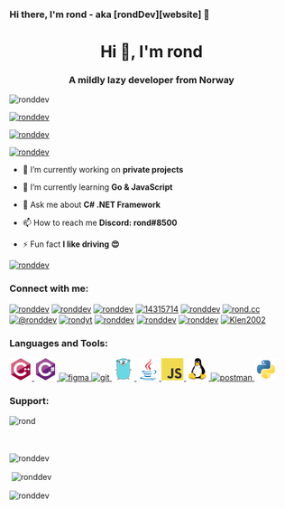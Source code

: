 ### Hi there, I'm rond - aka [rondDev][website] 👋



<h1 align="center">Hi 👋, I'm rond</h1>
<h3 align="center">A mildly lazy developer from Norway</h3>

<p align="left"> <img src="https://komarev.com/ghpvc/?username=ronddev&label=Profile%20views&color=0e75b6&style=flat" alt="ronddev" /> </p>

<p align="left"> <a href="https://github.com/ryo-ma/github-profile-trophy"><img src="https://github-profile-trophy.vercel.app/?username=ronddev" alt="ronddev" /></a> </p>

<p align="left"> <a href="https://twitter.com/ronddev" target="blank"><img src="https://img.shields.io/twitter/follow/ronddev?logo=twitter&style=for-the-badge" alt="ronddev" /></a> </p>

<p align="left"> <a href="https://rond.cc/" target="blank"><img src="https://img.shields.io/website?label=rond.cc&style=for-the-badge&url=https%3A%2F%2Frond.cc" alt="ronddev" /></a> </p>


- 🔭 I’m currently working on **private projects**

- 🌱 I’m currently learning **Go & JavaScript**

- 💬 Ask me about **C# .NET Framework**

- 📫 How to reach me **Discord: rond#8500**

- ⚡ Fun fact **I like driving 😍**


<p align="left"> <a href="https://open.spotify.com/user/1145054842" target="blank"><img src="https://spotify-snowy.vercel.app/api/spotify" alt="ronddev" /></a> </p>



<h3 align="left">Connect with me:</h3>
<p align="left">
<a href="https://codepen.io/ronddev" target="blank"><img align="center" src="https://raw.githubusercontent.com/rahuldkjain/github-profile-readme-generator/master/src/images/icons/Social/codepen.svg" alt="ronddev" height="30" width="40" /></a>
<a href="https://dev.to/ronddev" target="blank"><img align="center" src="https://cdn.jsdelivr.net/npm/simple-icons@3.0.1/icons/dev-dot-to.svg" alt="ronddev" height="30" width="40" /></a>
<a href="https://twitter.com/ronddev" target="blank"><img align="center" src="https://raw.githubusercontent.com/rahuldkjain/github-profile-readme-generator/master/src/images/icons/Social/twitter.svg" alt="ronddev" height="30" width="40" /></a>
<a href="https://stackoverflow.com/users/14315714" target="blank"><img align="center" src="https://raw.githubusercontent.com/rahuldkjain/github-profile-readme-generator/master/src/images/icons/Social/stack-overflow.svg" alt="14315714" height="30" width="40" /></a>
<a href="https://codesandbox.com/ronddev" target="blank"><img align="center" src="https://cdn.jsdelivr.net/npm/simple-icons@3.0.1/icons/codesandbox.svg" alt="ronddev" height="30" width="40" /></a>
<a href="https://instagram.com/rond.cc" target="blank"><img align="center" src="https://raw.githubusercontent.com/rahuldkjain/github-profile-readme-generator/master/src/images/icons/Social/instagram.svg" alt="rond.cc" height="30" width="40" /></a>
<a href="https://medium.com/@ronddev" target="blank"><img align="center" src="https://raw.githubusercontent.com/rahuldkjain/github-profile-readme-generator/master/src/images/icons/Social/medium.svg" alt="@ronddev" height="30" width="40" /></a>
<a href="https://www.youtube.com/c/rondyt" target="blank"><img align="center" src="https://raw.githubusercontent.com/rahuldkjain/github-profile-readme-generator/master/src/images/icons/Social/youtube.svg" alt="rondyt" height="30" width="40" /></a>
<a href="https://www.codechef.com/users/ronddev" target="blank"><img align="center" src="https://cdn.jsdelivr.net/npm/simple-icons@3.1.0/icons/codechef.svg" alt="ronddev" height="30" width="40" /></a>
<a href="https://www.hackerrank.com/ronddev" target="blank"><img align="center" src="https://raw.githubusercontent.com/rahuldkjain/github-profile-readme-generator/master/src/images/icons/Social/hackerrank.svg" alt="ronddev" height="30" width="40" /></a>
<a href="https://www.leetcode.com/ronddev" target="blank"><img align="center" src="https://raw.githubusercontent.com/rahuldkjain/github-profile-readme-generator/master/src/images/icons/Social/leet-code.svg" alt="ronddev" height="30" width="40" /></a>
<a href="https://discord.gg/Klen2002" target="blank"><img align="center" src="https://raw.githubusercontent.com/rahuldkjain/github-profile-readme-generator/master/src/images/icons/Social/discord.svg" alt="Klen2002" height="30" width="40" /></a>
</p>

<h3 align="left">Languages and Tools:</h3>
<p align="left"> <a href="https://www.w3schools.com/cpp/" target="_blank"> <img src="https://raw.githubusercontent.com/devicons/devicon/master/icons/cplusplus/cplusplus-original.svg" alt="cplusplus" width="40" height="40"/> </a> <a href="https://www.w3schools.com/cs/" target="_blank"> <img src="https://raw.githubusercontent.com/devicons/devicon/master/icons/csharp/csharp-original.svg" alt="csharp" width="40" height="40"/> </a> <a href="https://www.figma.com/" target="_blank"> <img src="https://www.vectorlogo.zone/logos/figma/figma-icon.svg" alt="figma" width="40" height="40"/> </a> <a href="https://git-scm.com/" target="_blank"> <img src="https://www.vectorlogo.zone/logos/git-scm/git-scm-icon.svg" alt="git" width="40" height="40"/> </a> <a href="https://golang.org" target="_blank"> <img src="https://raw.githubusercontent.com/devicons/devicon/master/icons/go/go-original.svg" alt="go" width="40" height="40"/> </a> <a href="https://www.java.com" target="_blank"> <img src="https://raw.githubusercontent.com/devicons/devicon/master/icons/java/java-original.svg" alt="java" width="40" height="40"/> </a> <a href="https://developer.mozilla.org/en-US/docs/Web/JavaScript" target="_blank"> <img src="https://raw.githubusercontent.com/devicons/devicon/master/icons/javascript/javascript-original.svg" alt="javascript" width="40" height="40"/> </a> <a href="https://www.linux.org/" target="_blank"> <img src="https://raw.githubusercontent.com/devicons/devicon/master/icons/linux/linux-original.svg" alt="linux" width="40" height="40"/> </a> <a href="https://postman.com" target="_blank"> <img src="https://www.vectorlogo.zone/logos/getpostman/getpostman-icon.svg" alt="postman" width="40" height="40"/> </a> <a href="https://www.python.org" target="_blank"> <img src="https://raw.githubusercontent.com/devicons/devicon/master/icons/python/python-original.svg" alt="python" width="40" height="40"/> </a> </p>

<h3 align="left">Support:</h3>
<p><a href="https://www.buymeacoffee.com/rond"> <img align="left" src="https://cdn.buymeacoffee.com/buttons/v2/default-yellow.png" height="50" width="210" alt="rond" /></a></p><br>
<br>
<br>

<p><img align="center" src="https://github-readme-stats.vercel.app/api/top-langs?username=ronddev&show_icons=true&locale=en&layout=compact&theme=radical" alt="ronddev" />

&nbsp;<img align="center" src="https://github-readme-stats.vercel.app/api?username=ronddev&show_icons=true&locale=en&theme=radical" alt="ronddev" />

<img align="center" src="https://github-readme-streak-stats.herokuapp.com/?user=ronddev&theme=radical" alt="ronddev" /></p>
